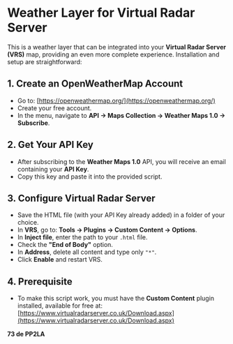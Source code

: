 # Weather Layer for Virtual Radar Server

This is a weather layer that can be integrated into your **Virtual Radar Server (VRS)** map, providing an even more complete experience. Installation and setup are straightforward:

## 1. Create an OpenWeatherMap Account
- Go to: [https://openweathermap.org/](https://openweathermap.org/)  
- Create your free account.  
- In the menu, navigate to **API → Maps Collection → Weather Maps 1.0 → Subscribe**.  

## 2. Get Your API Key
- After subscribing to the **Weather Maps 1.0** API, you will receive an email containing your **API Key**.  
- Copy this key and paste it into the provided script.  

## 3. Configure Virtual Radar Server
- Save the HTML file (with your API Key already added) in a folder of your choice.  
- In **VRS**, go to: **Tools → Plugins → Custom Content → Options**.  
- In **Inject file**, enter the path to your `.html` file.  
- Check the **"End of Body"** option.  
- In **Address**, delete all content and type only `"*"`.  
- Click **Enable** and restart VRS.  

## 4. Prerequisite
- To make this script work, you must have the **Custom Content** plugin installed, available for free at:  
  [https://www.virtualradarserver.co.uk/Download.aspx](https://www.virtualradarserver.co.uk/Download.aspx)  

**73 de PP2LA**
